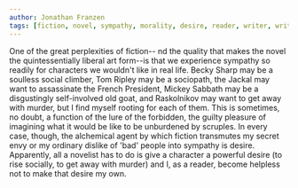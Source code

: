 ```yaml
---
author: Jonathan Franzen
tags: [fiction, novel, sympathy, morality, desire, reader, writer, writing]
---
```

One of the great perplexities of fiction-- nd the quality that makes the novel the quintessentially liberal art form--is that we experience sympathy so readily for characters we wouldn't like in real life. Becky Sharp may be a soulless social climber, Tom Ripley may be a sociopath, the Jackal may want to assassinate the French President, Mickey Sabbath may be a disgustingly self-involved old goat, and Raskolnikov may want to get away with murder, but I find myself rooting for each of them. This is sometimes, no doubt, a function of the lure of the forbidden, the guilty pleasure of imagining what it would be like to be unburdened by scruples. In every case, though, the alchemical agent by which fiction transmutes my secret envy or my ordinary dislike of 'bad' people into sympathy is desire. Apparently, all a novelist has to do is give a character a powerful desire (to rise socially, to get away with murder) and I, as a reader, become helpless not to make that desire my own.